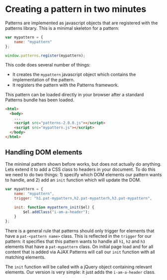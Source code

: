 Creating a pattern in two minutes
=================================

Patterns are implemented as javascript objects that are registered with the
patterns library. This is a minimal skeleton for a pattern:

```javascript
var mypattern = {
    name: "mypattern"
};

window.patterns.register(mypattern);
```

This code does several number of things:

* It creates the ``mypattern`` javascript object which contains the
  implementation of the pattern.
* It registers the pattern with the Patterns framework.

This pattern can be loaded directly in your browser after a standard Patterns
bundle has been loaded.

```html
<html>
  <body>
    ...
    <script src="patterns-2.0.0.js"></script>
    <script src="mypattern.js"></script>
  </body>
</html>
```


Handling DOM elements
----------------------

The minimal pattern shown before works, but does not actually do anything. Lets
extend it to add a CSS class to headers in your document. To do this we need
to do two things: 1) specify which DOM elements our pattern wants to handle, and
2) add an ``init`` function which will update the DOM.

```javascript
var mypattern = {
    name: "mypattern",
    trigger: "h1.pat-mypattern,h2.pat-mypatterh,h3.pat-mypattern",

    init: function mypattern_init($el) {
        $el.addClass("i-am-a-header");
    }
};
```

There is a general rule that patterns should only trigger for elements that
have a ``pat-<pattern name>`` class. This is reflected in the ``trigger`` for our
pattern: it specifies that this pattern wants to handle all ``h1``, ``h2`` and
``h3`` elements that have a ``pat-mypattern`` class. On initial page load and
for all content that is added via AJAX Patterns will call our ``init`` function
with all matching elements.

The ``init`` function will be called with a jQuery object containing relevant
elements. Our version is very simple: it just adds the ``i-am-a-header`` class.
